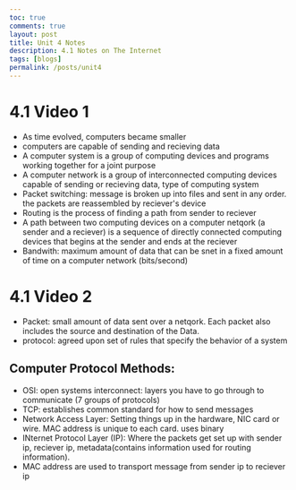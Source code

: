 ```yaml
---
toc: true  
comments: true
layout: post
title: Unit 4 Notes
description: 4.1 Notes on The Internet
tags: [blogs]
permalink: /posts/unit4
---
```

# 4.1 Video 1
- As time evolved, computers became smaller
- computers are capable of sending and recieving data
- A computer system is a group of computing devices and programs working together for a joint purpose
- A computer network is a group of interconnected computing devices capable of sending or recieving data, type of computing system
- Packet switching: message is broken up into files and sent in any order. the packets are reassembled by reciever's device
- Routing is the process of finding a path from sender to reciever
- A path between two computing devices on a computer netqork (a sender and a reciever) is a sequence of directly connected computing devices that begins at the sender and ends at the reciever
- Bandwith: maximum amount of data that can be snet in a fixed amount of time on a computer network (bits/second)

# 4.1 Video 2
- Packet: small amount of data sent over a netqork. Each packet also includes the source and destination of the Data. 
- protocol: agreed upon set of rules that specify the behavior of a system
## Computer Protocol Methods:
- OSI: open systems interconnect: layers you have to go through to communicate (7 groups of protocols)
- TCP: establishes common standard for how to send messages
- Network Access Layer: Setting things up in the hardware, NIC card or wire. MAC address is unique to each card. uses binary
- INternet Protocol Layer (IP): Where the packets get set up with sender ip, reciever ip, metadata(contains information used for routing information). 
- MAC address are used to transport message from sender ip to reciever ip


